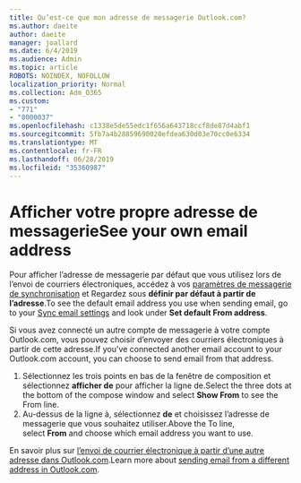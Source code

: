 ```yaml
---
title: Qu’est-ce que mon adresse de messagerie Outlook.com?
ms.author: daeite
author: daeite
manager: joallard
ms.date: 6/4/2019
ms.audience: Admin
ms.topic: article
ROBOTS: NOINDEX, NOFOLLOW
localization_priority: Normal
ms.collection: Adm_O365
ms.custom:
- "771"
- "8000037"
ms.openlocfilehash: c1338e5de55edc1f656a643718ccf8de87d4abf1
ms.sourcegitcommit: 5fb7a4b28859690020efdea630d03e70cc0e6334
ms.translationtype: MT
ms.contentlocale: fr-FR
ms.lasthandoff: 06/28/2019
ms.locfileid: "35360987"
---
```

# <a name="see-your-own-email-address"></a><span data-ttu-id="aa455-102">Afficher votre propre adresse de messagerie</span><span class="sxs-lookup"><span data-stu-id="aa455-102">See your own email address</span></span>

<span data-ttu-id="aa455-103">Pour afficher l’adresse de messagerie par défaut que vous utilisez lors de l’envoi de courriers électroniques, accédez à vos [paramètres de messagerie de synchronisation](https://outlook.live.com/mail/options/mail/accounts) et Regardez sous **définir par défaut à partir de l’adresse**.</span><span class="sxs-lookup"><span data-stu-id="aa455-103">To see the default email address you use when sending email, go to your [Sync email settings](https://outlook.live.com/mail/options/mail/accounts) and look under **Set default From address**.</span></span>

<span data-ttu-id="aa455-104">Si vous avez connecté un autre compte de messagerie à votre compte Outlook.com, vous pouvez choisir d’envoyer des courriers électroniques à partir de cette adresse.</span><span class="sxs-lookup"><span data-stu-id="aa455-104">If you've connected another email account to your Outlook.com account, you can choose to send email from that address.</span></span>

1. <span data-ttu-id="aa455-105">Sélectionnez les trois points en bas de la fenêtre de composition et sélectionnez **afficher de** pour afficher la ligne de.</span><span class="sxs-lookup"><span data-stu-id="aa455-105">Select the three dots at the bottom of the compose window and select **Show From** to see the From line.</span></span>
2. <span data-ttu-id="aa455-106">Au-dessus de la ligne à, sélectionnez **de** et choisissez l’adresse de messagerie que vous souhaitez utiliser.</span><span class="sxs-lookup"><span data-stu-id="aa455-106">Above the To line, select **From** and choose which email address you want to use.</span></span>

<span data-ttu-id="aa455-107">En savoir plus sur [l’envoi de courrier électronique à partir d’une autre adresse dans Outlook.com](https://support.office.com/article/ccba89cb-141c-4a36-8c56-6d16a8556d2e).</span><span class="sxs-lookup"><span data-stu-id="aa455-107">Learn more about [sending email from a different address in Outlook.com](https://support.office.com/article/ccba89cb-141c-4a36-8c56-6d16a8556d2e).</span></span>